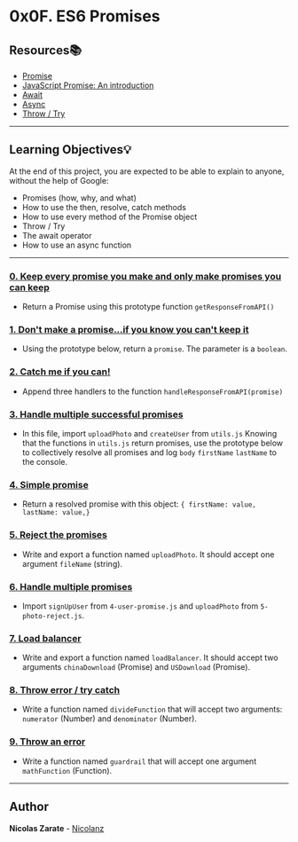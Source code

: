 # 0x0F. ES6 Promises

## Resources:books:

* [Promise](https://developer.mozilla.org/en-US/docs/Web/JavaScript/Reference/Global_Objects/Promise)
* [JavaScript Promise: An introduction](https://web.dev/promises/)
* [Await](https://developer.mozilla.org/en-US/docs/Web/JavaScript/Reference/Operators/await)
* [Async](https://developer.mozilla.org/en-US/docs/Web/JavaScript/Reference/Statements/async_function)
* [Throw / Try](https://developer.mozilla.org/en-US/docs/Web/JavaScript/Reference/Statements/throw)

---
## Learning Objectives:bulb:

At the end of this project, you are expected to be able to explain to anyone, without the help of Google:

* Promises (how, why, and what)
* How to use the then, resolve, catch methods
* How to use every method of the Promise object
* Throw / Try
* The await operator
* How to use an async function

---

### [0. Keep every promise you make and only make promises you can keep](./0-promise.js)
* Return a Promise using this prototype function `getResponseFromAPI()`

### [1. Don't make a promise...if you know you can't keep it](./1-promise.js)
* Using the prototype below, return a `promise`. The parameter is a `boolean`.

### [2. Catch me if you can!](./2-then.js)
* Append three handlers to the function `handleResponseFromAPI(promise)`

### [3. Handle multiple successful promises](./3-all.js)
* In this file, import `uploadPhoto` and `createUser` from `utils.js`
Knowing that the functions in `utils.js` return promises, use the prototype below to collectively resolve all promises and log `body` `firstName` `lastName` to the console.

### [4. Simple promise](./4-user-promise.js)
* Return a resolved promise with this object: `{ firstName: value, lastName: value,}`

### [5. Reject the promises](./5-photo-reject.js)
* Write and export a function named `uploadPhoto`. It should accept one argument `fileName` (string).

### [6. Handle multiple promises](./6-final-user.js)
* Import `signUpUser` from `4-user-promise.js` and `uploadPhoto` from `5-photo-reject.js`.

### [7. Load balancer](./7-load_balancer.js)
* Write and export a function named `loadBalancer`. It should accept two arguments `chinaDownload` (Promise) and `USDownload` (Promise).

### [8. Throw error / try catch](./8-try.js)
* Write a function named `divideFunction` that will accept two arguments: `numerator` (Number) and `denominator` (Number).

### [9. Throw an error](./9-try.js)
* Write a function named `guardrail` that will accept one argument `mathFunction` (Function).

---

## Author
**Nicolas Zarate** - [Nicolanz](https://github.com/Nicolanz)
